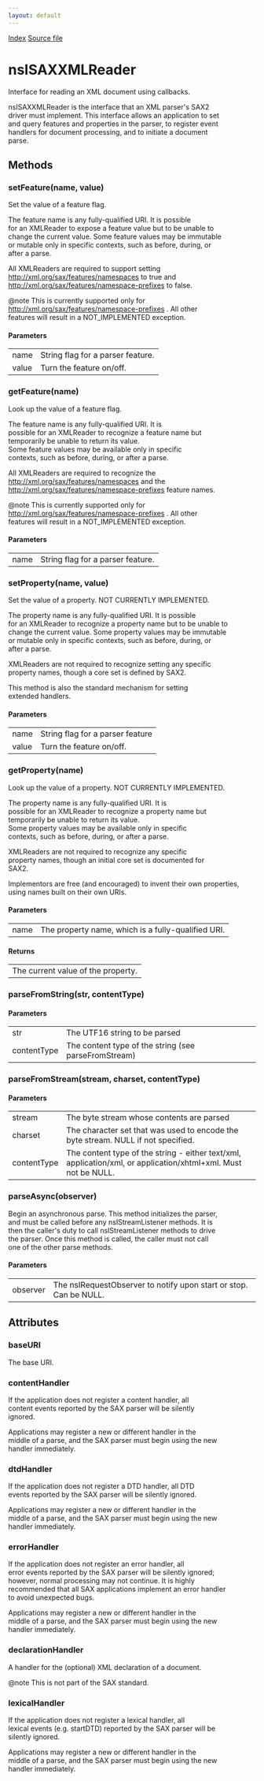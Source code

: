 ```yaml
---
layout: default
---
```

<div id='links'><a href="../index.html">Index</a>
<a href="http://dxr.mozilla.org/mozilla-central/source/parser/xml/nsISAXXMLReader.idl">Source file</a>
</div>

# nsISAXXMLReader #
  
Interface for reading an XML document using callbacks.  
  
nsISAXXMLReader is the interface that an XML parser's SAX2  
driver must implement.  This interface allows an application to set  
and query features and properties in the parser, to register event  
handlers for document processing, and to initiate a document  
parse.  
  

## Methods ##

### setFeature(name, value) ###
  
Set the value of a feature flag.  
  
The feature name is any fully-qualified URI.  It is possible  
for an XMLReader to expose a feature value but to be unable to  
change the current value.  Some feature values may be immutable  
or mutable only in specific contexts, such as before, during, or  
after a parse.  
  
All XMLReaders are required to support setting  
http://xml.org/sax/features/namespaces to true and  
http://xml.org/sax/features/namespace-prefixes to false.  
  
  
@note This is currently supported only for  
http://xml.org/sax/features/namespace-prefixes .  All other  
features will result in a NOT_IMPLEMENTED exception.  
  

#### Parameters ####

<table>

<tr>
<td>name</td>
<td>String flag for a parser feature.  
</td>
</tr>

<tr>
<td>value</td>
<td>Turn the feature on/off.  
</td>
</tr>

</table>

### getFeature(name) ###
  
Look up the value of a feature flag.  
  
The feature name is any fully-qualified URI.  It is  
possible for an XMLReader to recognize a feature name but  
temporarily be unable to return its value.  
Some feature values may be available only in specific  
contexts, such as before, during, or after a parse.  
  
All XMLReaders are required to recognize the  
http://xml.org/sax/features/namespaces and the  
http://xml.org/sax/features/namespace-prefixes feature names.  
  
  
@note This is currently supported only for  
http://xml.org/sax/features/namespace-prefixes .  All other  
features will result in a NOT_IMPLEMENTED exception.  
  

#### Parameters ####

<table>

<tr>
<td>name</td>
<td>String flag for a parser feature.  
</td>
</tr>

</table>

### setProperty(name, value) ###
  
Set the value of a property. NOT CURRENTLY IMPLEMENTED.  
  
The property name is any fully-qualified URI.  It is possible  
for an XMLReader to recognize a property name but to be unable to  
change the current value.  Some property values may be immutable  
or mutable only in specific contexts, such as before, during, or  
after a parse.  
  
XMLReaders are not required to recognize setting any specific  
property names, though a core set is defined by SAX2.  
  
This method is also the standard mechanism for setting  
extended handlers.  
  
  

#### Parameters ####

<table>

<tr>
<td>name</td>
<td>String flag for a parser feature  
</td>
</tr>

<tr>
<td>value</td>
<td>Turn the feature on/off.  
</td>
</tr>

</table>

### getProperty(name) ###
  
Look up the value of a property. NOT CURRENTLY IMPLEMENTED.  
  
The property name is any fully-qualified URI.  It is  
possible for an XMLReader to recognize a property name but  
temporarily be unable to return its value.  
Some property values may be available only in specific  
contexts, such as before, during, or after a parse.  
  
XMLReaders are not required to recognize any specific  
property names, though an initial core set is documented for  
SAX2.  
  
Implementors are free (and encouraged) to invent their own properties,  
using names built on their own URIs.  
  
  

#### Parameters ####

<table>

<tr>
<td>name</td>
<td>The property name, which is a fully-qualified URI.  
</td>
</tr>

</table>

#### Returns ####

<table>

<tr>
<td>The current value of the property.  
</td>
</tr>

</table>

### parseFromString(str, contentType) ###
  
  
  
  

#### Parameters ####

<table>

<tr>
<td>str</td>
<td>The UTF16 string to be parsed  
</td>
</tr>

<tr>
<td>contentType</td>
<td>The content type of the string (see parseFromStream)  
</td>
</tr>

</table>

### parseFromStream(stream, charset, contentType) ###
  
  
  
  

#### Parameters ####

<table>

<tr>
<td>stream</td>
<td>The byte stream whose contents are parsed  
</td>
</tr>

<tr>
<td>charset</td>
<td>The character set that was used to encode the byte  
               stream. NULL if not specified.  
</td>
</tr>

<tr>
<td>contentType</td>
<td>The content type of the string - either text/xml,  
                   application/xml, or application/xhtml+xml.  
                   Must not be NULL.  
</td>
</tr>

</table>

### parseAsync(observer) ###
  
Begin an asynchronous parse. This method initializes the parser,  
and must be called before any nsIStreamListener methods. It is  
then the caller's duty to call nsIStreamListener methods to drive  
the parser. Once this method is called, the caller must not call  
one of the other parse methods.  
  
  

#### Parameters ####

<table>

<tr>
<td>observer</td>
<td>The nsIRequestObserver to notify upon start or stop.  
                Can be NULL.  
</td>
</tr>

</table>

## Attributes ##

### baseURI ###
  
The base URI.  
  

### contentHandler ###
  
If the application does not register a content handler, all  
content events reported by the SAX parser will be silently  
ignored.  
  
Applications may register a new or different handler in the  
middle of a parse, and the SAX parser must begin using the new  
handler immediately.  
  

### dtdHandler ###
  
If the application does not register a DTD handler, all DTD  
events reported by the SAX parser will be silently ignored.  
  
Applications may register a new or different handler in the  
middle of a parse, and the SAX parser must begin using the new  
handler immediately.  
  

### errorHandler ###
  
If the application does not register an error handler, all  
error events reported by the SAX parser will be silently ignored;  
however, normal processing may not continue.  It is highly  
recommended that all SAX applications implement an error handler  
to avoid unexpected bugs.  
  
Applications may register a new or different handler in the  
middle of a parse, and the SAX parser must begin using the new  
handler immediately.  
  

### declarationHandler ###
  
A handler for the (optional) XML declaration of a document.  
<?xml version='1.0'?>  
  
@note This is not part of the SAX standard.  
  

### lexicalHandler ###
  
If the application does not register a lexical handler, all  
lexical events (e.g. startDTD) reported by the SAX parser will be  
silently ignored.  
  
Applications may register a new or different handler in the  
middle of a parse, and the SAX parser must begin using the new  
handler immediately.  
  

